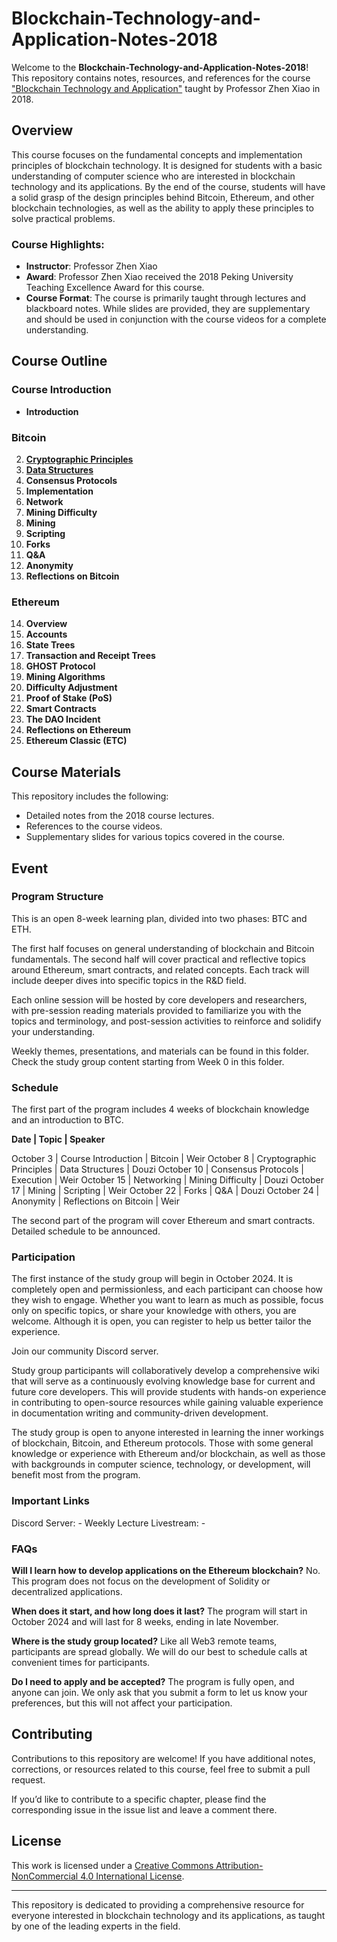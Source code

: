 # Blockchain-Technology-and-Application-Notes-2018

Welcome to the **Blockchain-Technology-and-Application-Notes-2018**! This repository contains notes, resources, and references for the course ["Blockchain Technology and Application"](https://www.bilibili.com/video/BV1Vt411X7JF) taught by Professor Zhen Xiao in 2018.

## Overview

This course focuses on the fundamental concepts and implementation principles of blockchain technology. It is designed for students with a basic understanding of computer science who are interested in blockchain technology and its applications. By the end of the course, students will have a solid grasp of the design principles behind Bitcoin, Ethereum, and other blockchain technologies, as well as the ability to apply these principles to solve practical problems.

### Course Highlights:
- **Instructor**: Professor Zhen Xiao
- **Award**: Professor Zhen Xiao received the 2018 Peking University Teaching Excellence Award for this course.
- **Course Format**: The course is primarily taught through lectures and blackboard notes. While slides are provided, they are supplementary and should be used in conjunction with the course videos for a complete understanding.

## Course Outline

### Course Introduction
- **Introduction**

### Bitcoin
2. **[Cryptographic Principles](./BTC/cryptographic-principle.md)**
3. **[Data Structures](./BTC/data-structures.md)**
4. **Consensus Protocols**
5. **Implementation**
6. **Network**
7. **Mining Difficulty**
8. **Mining**
9. **Scripting**
10. **Forks**
11. **Q&A**
12. **Anonymity**
13. **Reflections on Bitcoin**

### Ethereum
14. **Overview**
15. **Accounts**
16. **State Trees**
17. **Transaction and Receipt Trees**
18. **GHOST Protocol**
19. **Mining Algorithms**
20. **Difficulty Adjustment**
21. **Proof of Stake (PoS)**
22. **Smart Contracts**
23. **The DAO Incident**
24. **Reflections on Ethereum**
25. **Ethereum Classic (ETC)**

## Course Materials

This repository includes the following:
- Detailed notes from the 2018 course lectures.
- References to the course videos.
- Supplementary slides for various topics covered in the course.

## Event

### Program Structure

This is an open 8-week learning plan, divided into two phases: BTC and ETH.

The first half focuses on general understanding of blockchain and Bitcoin fundamentals. The second half will cover practical and reflective topics around Ethereum, smart contracts, and related concepts. Each track will include deeper dives into specific topics in the R&D field.

Each online session will be hosted by core developers and researchers, with pre-session reading materials provided to familiarize you with the topics and terminology, and post-session activities to reinforce and solidify your understanding.

Weekly themes, presentations, and materials can be found in this folder. Check the study group content starting from Week 0 in this folder.

### Schedule

The first part of the program includes 4 weeks of blockchain knowledge and an introduction to BTC.

**Date | Topic | Speaker**

October 3 | Course Introduction | Bitcoin | Weir
October 8 | Cryptographic Principles | Data Structures | Douzi
October 10 | Consensus Protocols | Execution | Weir
October 15 | Networking | Mining Difficulty | Douzi
October 17 | Mining | Scripting | Weir
October 22 | Forks | Q&A | Douzi
October 24 | Anonymity | Reflections on Bitcoin | Weir

The second part of the program will cover Ethereum and smart contracts. Detailed schedule to be announced.

### Participation

The first instance of the study group will begin in October 2024. It is completely open and permissionless, and each participant can choose how they wish to engage. Whether you want to learn as much as possible, focus only on specific topics, or share your knowledge with others, you are welcome. Although it is open, you can register to help us better tailor the experience.

Join our community Discord server.

Study group participants will collaboratively develop a comprehensive wiki that will serve as a continuously evolving knowledge base for current and future core developers. This will provide students with hands-on experience in contributing to open-source resources while gaining valuable experience in documentation writing and community-driven development.

The study group is open to anyone interested in learning the inner workings of blockchain, Bitcoin, and Ethereum protocols. Those with some general knowledge or experience with Ethereum and/or blockchain, as well as those with backgrounds in computer science, technology, or development, will benefit most from the program.

### Important Links

Discord Server: -
Weekly Lecture Livestream: -

### FAQs

**Will I learn how to develop applications on the Ethereum blockchain?**
No. This program does not focus on the development of Solidity or decentralized applications.

**When does it start, and how long does it last?**
The program will start in October 2024 and will last for 8 weeks, ending in late November.

**Where is the study group located?**
Like all Web3 remote teams, participants are spread globally. We will do our best to schedule calls at convenient times for participants.

**Do I need to apply and be accepted?**
The program is fully open, and anyone can join. We only ask that you submit a form to let us know your preferences, but this will not affect your participation.

## Contributing

Contributions to this repository are welcome! If you have additional notes, corrections, or resources related to this course, feel free to submit a pull request.

If you’d like to contribute to a specific chapter, please find the corresponding issue in the issue list and leave a comment there.

## License

This work is licensed under a [Creative Commons Attribution-NonCommercial 4.0 International License](https://creativecommons.org/licenses/by-nc/4.0/).

---

This repository is dedicated to providing a comprehensive resource for everyone interested in blockchain technology and its applications, as taught by one of the leading experts in the field.
